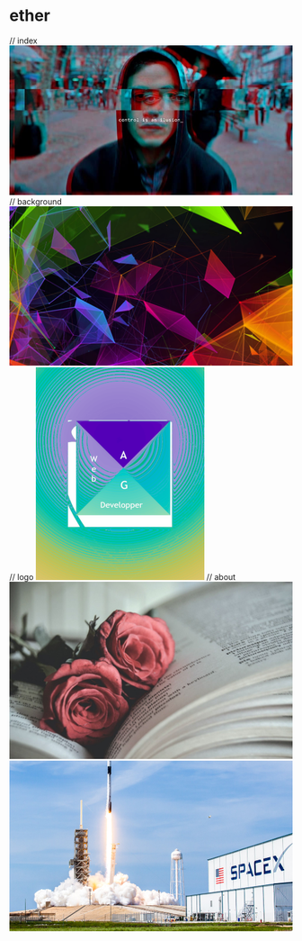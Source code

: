 # ether
// index
![mr-robot-tv-series-hd-wallpaper-preview](https://github.com/magicickey/ether/blob/main/mr-robot-tv-series-hd-wallpaper-preview.jpg?raw=true)
// background 
![wallpaperbetter%20(2)](https://github.com/magicickey/ether/blob/main/wallpaperbetter%20(2).jpg?raw=true)
// logo 
![boite-logo-vide](https://github.com/magicickey/ether/blob/main/boite-logo-vide.png?raw=true)
// about
![uwp1520252](https://github.com/magicickey/ether/blob/main/uwp1520252.jpeg?raw=true)
![Despidos_SpaceX](https://github.com/magicickey/ether/blob/main/Despidos_SpaceX.jpg?raw=true)
